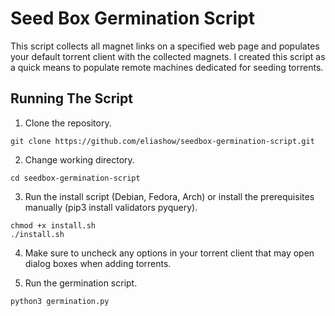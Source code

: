 # Seed Box Germination Script
This script collects all magnet links on a specified web page and populates your default torrent client with the collected magnets. I created this script as a quick means to populate remote machines dedicated for seeding torrents.

## Running The Script
1. Clone the repository.
  ```
  git clone https://github.com/eliashow/seedbox-germination-script.git
  ```
2. Change working directory.
  ```
  cd seedbox-germination-script
  ```
3. Run the install script (Debian, Fedora, Arch) or install the prerequisites manually (pip3 install validators pyquery).
  ```
  chmod +x install.sh
  ./install.sh
  ```
4. Make sure to uncheck any options in your torrent client that may open dialog boxes when adding torrents.
  
5. Run the germination script.
  ```
  python3 germination.py
  ```
